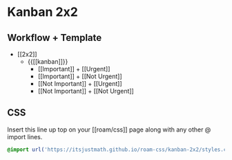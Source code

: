 # Kanban 2x2

## Workflow + Template

- [[2x2]]
    - {{[[kanban]]}}
        - [[Important]] + [[Urgent]]
        - [[Important]] + [[Not Urgent]]
        - [[Not Important]] + [[Urgent]]
        - [[Not Important]] + [[Not Urgent]]


## CSS

Insert this line up top on your [[roam/css]] page along with any other @ import lines.

```css
@import url('https://itsjustmath.github.io/roam-css/kanban-2x2/styles.css');
```
